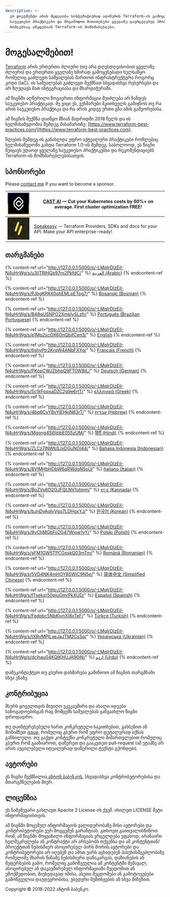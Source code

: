 ```yaml
---
description: >-
  ეს დოკუმენტი არის მცდელობა სისტემატიურად აღიწეროს Terraform-ის გამოყენების
  საუკეთესო პრაქტიკები და მოგაწოდოთ მითითებები ყველაზე გავრცელებულ პრობლემებზე,
  რომლებსაც აწყდებიან Terraform-ის მომხმარებლები.
---
```


# მოგესალმებით!

[Terraform](https://www.terraform.io) არის ერთერთი ძლიერი (თუ არა დღესდღეისობით ყველაზე ძლიერი) და ერთერთი ყველაზე ხშირად გამოყენებადი ხელსაწყო რომელიც გაძლევთ საშუალებას მართოთ ინფრასტრუქტურა როგორც კოდი (IaC). ის საშუალებას გაძლევთ შექმნათ სხვადასხვა რესურსები და არ ზღუდავს მათ ინტეგრაციასა და მხარდაჭერაში.&#x20;

ამ წიგნში აღწერილი ზოგიერთი ინფორმაცია შეიძლება არ ჩანდეს საუკეთესო პრაქტიკად. მე ვიცი ეს, ვეხმარები მკითხველს გამიჯნოს თუ რა არის საუკეთესო პრაქტიკა და რა არის კიდევ ერთი გზა ამის გამეორებისა.

ამ წიგნის შექმნა დაიწყო მზიან მადრიდში 2018 წელს და ის ხელმისაწვდომია შემდეგ მისამართზე: [https://www.terraform-best-practices.com/](https://www.terraform-best-practices.com).

წლების შემდეგ ის განახლდა უფრო აქტუალური პრაქტიკები რომლებიც ხელმისაწვდომი გახდა Terraform 1.0-ის შემდეგ. საბოლოოდ, ეს წიგნი შეიცავს უდაოდ ყველაზე საუკეთესო პრაქტიკებსა და რეკომენდაციებს Terraform-ის მომხმარებლებისათვის.

## სპონსორები

Please [contact me](https://github.com/antonbabenko/terraform-aws-devops#social-links) if you want to become a sponsor.

| [![](.gitbook/assets/cast-logo.png)](https://cast.ai/antonbabenko)                                                             | [CAST AI](https://cast.ai/antonbabenko) — Cut your Kubernetes costs by 60%+ on average. First cluster optimization FREE!                                                            |
| ------------------------------------------------------------------------------------------------------------------------------ | ----------------------------------------------------------------------------------------------------------------------------------------------------------------------------------- |
| [![](.gitbook/assets/speakeasy-logo.png)](https://speakeasyapi.dev?utm_source=tf_best_practices&utm_medium=github+sponsorship) | [Speakeasy](https://speakeasyapi.dev?utm_source=tf_best_practices&utm_medium=github+sponsorship) — Terraform Providers, SDKs and docs for your API. Make your API enterprise-ready! |

## თარგმანები

{% content-ref url="http://127.0.0.1:5000/o/-LMqIrDlzEiI-N4uHrWg/s/u3iITRIHQx97ro2PkfdC/" %}
[العربية (Arabic)](http://127.0.0.1:5000/o/-LMqIrDlzEiI-N4uHrWg/s/u3iITRIHQx97ro2PkfdC/)
{% endcontent-ref %}

{% content-ref url="http://127.0.0.1:5000/o/-LMqIrDlzEiI-N4uHrWg/s/PJbgKPAX0ohEMLpETpg7/" %}
[Bosanski (Bosnian)](http://127.0.0.1:5000/o/-LMqIrDlzEiI-N4uHrWg/s/PJbgKPAX0ohEMLpETpg7/)
{% endcontent-ref %}

{% content-ref url="http://127.0.0.1:5000/o/-LMqIrDlzEiI-N4uHrWg/s/B48qUSNPO2XmkIySLzfr/" %}
[Português (Brazilian Portuguese)](http://127.0.0.1:5000/o/-LMqIrDlzEiI-N4uHrWg/s/B48qUSNPO2XmkIySLzfr/)
{% endcontent-ref %}

{% content-ref url="http://127.0.0.1:5000/o/-LMqIrDlzEiI-N4uHrWg/s/e1Mp2scOX6OnQbifCen3/" %}
[English](http://127.0.0.1:5000/o/-LMqIrDlzEiI-N4uHrWg/s/e1Mp2scOX6OnQbifCen3/)
{% endcontent-ref %}

{% content-ref url="http://127.0.0.1:5000/o/-LMqIrDlzEiI-N4uHrWg/s/6shyPtr2KrqW4ANbFXYg/" %}
[Français (French)](http://127.0.0.1:5000/o/-LMqIrDlzEiI-N4uHrWg/s/6shyPtr2KrqW4ANbFXYg/)
{% endcontent-ref %}

{% content-ref url="http://127.0.0.1:5000/o/-LMqIrDlzEiI-N4uHrWg/s/PKopCWJZbhpQ9FT0W8tL/" %}
[Deutsch (German)](http://127.0.0.1:5000/o/-LMqIrDlzEiI-N4uHrWg/s/PKopCWJZbhpQ9FT0W8tL/)
{% endcontent-ref %}

{% content-ref url="http://127.0.0.1:5000/o/-LMqIrDlzEiI-N4uHrWg/s/5c1kFpqxaDZC2g9e6rtT/" %}
[ελληνικά (Greek)](http://127.0.0.1:5000/o/-LMqIrDlzEiI-N4uHrWg/s/5c1kFpqxaDZC2g9e6rtT/)
{% endcontent-ref %}

{% content-ref url="http://127.0.0.1:5000/o/-LMqIrDlzEiI-N4uHrWg/s/4bq6CyY8vYiEHkjN63rT/" %}
[עברית (Hebrew)](http://127.0.0.1:5000/o/-LMqIrDlzEiI-N4uHrWg/s/4bq6CyY8vYiEHkjN63rT/)
{% endcontent-ref %}

{% content-ref url="http://127.0.0.1:5000/o/-LMqIrDlzEiI-N4uHrWg/s/Mgong4S6IjtibE055zUM/" %}
[हिंदी (Hindi)](http://127.0.0.1:5000/o/-LMqIrDlzEiI-N4uHrWg/s/Mgong4S6IjtibE055zUM/)
{% endcontent-ref %}

{% content-ref url="http://127.0.0.1:5000/o/-LMqIrDlzEiI-N4uHrWg/s/ZLCz7lNWbSJxDGuNOI44/" %}
[Bahasa Indonesia (Indonesian)](http://127.0.0.1:5000/o/-LMqIrDlzEiI-N4uHrWg/s/ZLCz7lNWbSJxDGuNOI44/)
{% endcontent-ref %}

{% content-ref url="http://127.0.0.1:5000/o/-LMqIrDlzEiI-N4uHrWg/s/8VlMHbHDbW6qRWdgN5oU/" %}
[Italiano (Italian)](http://127.0.0.1:5000/o/-LMqIrDlzEiI-N4uHrWg/s/8VlMHbHDbW6qRWdgN5oU/)
{% endcontent-ref %}

{% content-ref url="http://127.0.0.1:5000/o/-LMqIrDlzEiI-N4uHrWg/s/BoZVs6O2OJFQLNV1utmm/" %}
[ಕನ್ನಡ (Kannada)](http://127.0.0.1:5000/o/-LMqIrDlzEiI-N4uHrWg/s/BoZVs6O2OJFQLNV1utmm/)
{% endcontent-ref %}

{% content-ref url="http://127.0.0.1:5000/o/-LMqIrDlzEiI-N4uHrWg/s/bJnDvAqIyVgo7LDHgxYJ/" %}
[한국어 (Korean)](http://127.0.0.1:5000/o/-LMqIrDlzEiI-N4uHrWg/s/bJnDvAqIyVgo7LDHgxYJ/)
{% endcontent-ref %}

{% content-ref url="http://127.0.0.1:5000/o/-LMqIrDlzEiI-N4uHrWg/s/9yChMGbFo2G47Wiow1yY/" %}
[Polski (Polish)](http://127.0.0.1:5000/o/-LMqIrDlzEiI-N4uHrWg/s/9yChMGbFo2G47Wiow1yY/)
{% endcontent-ref %}

{% content-ref url="http://127.0.0.1:5000/o/-LMqIrDlzEiI-N4uHrWg/s/sFM1GW5TPCGsskQ03mTm/" %}
[Română (Romanian)](http://127.0.0.1:5000/o/-LMqIrDlzEiI-N4uHrWg/s/sFM1GW5TPCGsskQ03mTm/)
{% endcontent-ref %}

{% content-ref url="http://127.0.0.1:5000/o/-LMqIrDlzEiI-N4uHrWg/s/5VD4NK4mHOY8SWjC9N5e/" %}
[简体中文 (Simplified Chinese)](http://127.0.0.1:5000/o/-LMqIrDlzEiI-N4uHrWg/s/5VD4NK4mHOY8SWjC9N5e/)
{% endcontent-ref %}

{% content-ref url="http://127.0.0.1:5000/o/-LMqIrDlzEiI-N4uHrWg/s/fTxekzr50pIuGmrPkXUD/" %}
[Español (Spanish)](http://127.0.0.1:5000/o/-LMqIrDlzEiI-N4uHrWg/s/fTxekzr50pIuGmrPkXUD/)
{% endcontent-ref %}

{% content-ref url="http://127.0.0.1:5000/o/-LMqIrDlzEiI-N4uHrWg/s/Fedpbc5NbKjynXI8xTeF/" %}
[Türkçe (Turkish)](http://127.0.0.1:5000/o/-LMqIrDlzEiI-N4uHrWg/s/Fedpbc5NbKjynXI8xTeF/)
{% endcontent-ref %}

{% content-ref url="http://127.0.0.1:5000/o/-LMqIrDlzEiI-N4uHrWg/s/tXRvMPILxeJaJTM2CsSq/" %}
[Українська (Ukrainian)](http://127.0.0.1:5000/o/-LMqIrDlzEiI-N4uHrWg/s/tXRvMPILxeJaJTM2CsSq/)
{% endcontent-ref %}

{% content-ref url="http://127.0.0.1:5000/o/-LMqIrDlzEiI-N4uHrWg/s/dcjhau04KQIKHUJA90iN/" %}
[اردو (Urdu)](http://127.0.0.1:5000/o/-LMqIrDlzEiI-N4uHrWg/s/dcjhau04KQIKHUJA90iN/)
{% endcontent-ref %}

დამეკონტაქტეთ თუ გსურთ დახმარება გამიწიოთ ამ წიგნის თარგმნაში სხვა ენაზე.

## კონტრიბუცია

მსურს ყოველთვის მივიღო უკუკავშირი და ახალი იდეები საზოგადოებისგან რაც მომცემს საშუალებას განვაახლო წიგნი დროდადრო.

თუ დაინტერესებული ხართ კონკრეტული საკითხებით, გახსენით ან მონიშნეთ [issue](https://github.com/antonbabenko/terraform-best-practices/issues), რომელიც გსურთ რომ უფრო დეტალურად იქნას განხილული. თუ გაქვთ კონტექნი კონკრეტული მიმართულებით რომელიც გსურთ რომ გააზიაროთ, დაწერეთ და გააკეთეთ pull-request (ამ ეტაპზე არ არის აუცილებელი იდეალურად დაწერილი ტექსტი გქონდეთ).

## ავტორები

ეს წიგნი შექმნილია[ ანტონ ბაბენკოს](https://github.com/antonbabenko), სხვადასხვა კონტრიბუტორებისა და მთარგმნელების მიერ.

## ლიცენზია

ეს ნამუშევარი გახლავთ Apache 2 License-ის ქვეშ. იხილეთ LICENSE მეტი ინფორმაციისთვის.

ამ წიგნში მოცემულ ინფორმაციის ვალიდურობაზე მისი ავტორები და კონტრიბუტორები ვერ მოგცემენ გარანტიას. გთხოვთ გაითვალისწინოთ რომ, ამ წიგნში მოყვანილი ინფორმაციას ვრცელდება უფასოდ, არანაირი ხელშეკრულება ან კონტრაქტი არ არსებობს თქვენსა და ამ კონტენტთან/პროექტთან ნებისმიერ ასოცირებულ პირს შორის.ავტორები და კონტრიბუტორები არ იღებენ და ამით უარს აცხადებენ პასუხისმგებლობაზე რომელიმე მხარის წინაშე ნებისმიერი დანაკარგის, დაზიანების ან შეფერხების გამო, რომელიც გამოწვეულია ამ კონტენტში შემავალ, ასოცირებულ ან დაკავშირებულ ინფორმაციაში შეცდომით ან უმოქმედობით, მიუხედავად იმისა, ასეთი შეცდომები ან გამოტოვებები გამოწვეულია დაუდევრობისა, უბედური შემთხვების ან სხვა მიზეზით.

Copyright © 2018-2022 ანტონ ბაბენკო.
